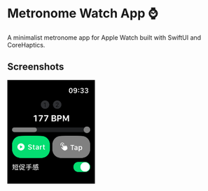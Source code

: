 # Metronome Watch App ⌚️

A minimalist metronome app for Apple Watch built with SwiftUI and CoreHaptics.

## Screenshots
<img src="Screenshots/Simulator Screenshot - Apple Watch Series 10 (42mm) - 2025-09-08 at 09.33.10.png" width="200">